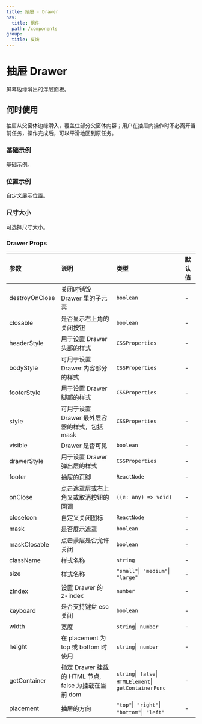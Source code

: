 ```yaml
---
title: 抽屉 - Drawer
nav:
  title: 组件
  path: /components
group:
  title: 反馈
---
```

# 抽屉 Drawer

屏幕边缘滑出的浮层面板。
## 何时使用

抽屉从父窗体边缘滑入，覆盖住部分父窗体内容；用户在抽屉内操作时不必离开当前任务，操作完成后，可以平滑地回到原任务。


### 基础示例

基础示例。

<code src="./demos/basic.tsx"></code>

### 位置示例

自定义展示位置。

<code src="./demos/direction.tsx"></code>

### 尺寸大小

可选择尺寸大小。

<code src="./demos/size.tsx"></code>

### Drawer Props

| 参数 | 说明 | 类型 | 默认值 |
| :--- | :--- | :--- | :----- |
| destroyOnClose      | 关闭时销毁 Drawer 里的子元素 | `boolean`  | -      |
| closable      | 是否显示右上角的关闭按钮 | `boolean`  | -      |
| headerStyle      | 用于设置 Drawer 头部的样式 | `CSSProperties`  | -      |
| bodyStyle      | 可用于设置 Drawer 内容部分的样式 | `CSSProperties`  | -      |
| footerStyle      | 用于设置 Drawer 脚部的样式 | `CSSProperties`  | -      |
| style      | 可用于设置 Drawer 最外层容器的样式，包括 mask | `CSSProperties`  | -      |
| visible      | Drawer 是否可见 | `boolean`  | -      |
| drawerStyle      | 用于设置 Drawer 弹出层的样式 | `CSSProperties`  | -      |
| footer      | 抽屉的页脚 | `ReactNode`  | -      |
| onClose      | 点击遮罩层或右上角叉或取消按钮的回调 | `((e: any) => void)`  | -      |
| closeIcon      | 自定义关闭图标 | `ReactNode`  | -      |
| mask      | 是否展示遮罩 | `boolean`  | -      |
| maskClosable      | 点击蒙层是否允许关闭 | `boolean`  | -      |
| className      | 样式名称 | `string`  | -      |
| size      | 样式名称 | `"small"`\|` "medium"`\|` "large"`  | -      |
| zIndex      | 设置 Drawer 的 z-index | `number`  | -      |
| keyboard      | 是否支持键盘 esc 关闭 | `boolean`  | -      |
| width      | 宽度 | `string`\|` number`  | -      |
| height      | 在 placement 为 top 或 bottom 时使用 | `string`\|` number`  | -      |
| getContainer      | 指定 Drawer 挂载的 HTML 节点, false 为挂载在当前 dom | `string`\|` false`\|` HTMLElement`\|` getContainerFunc`  | -      |
| placement      | 抽屉的方向 | `"top"`\|` "right"`\|` "bottom"`\|` "left"`  | -      |


### 